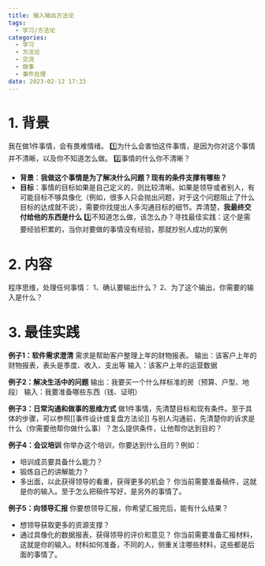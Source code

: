 ```yaml
---
title: 输入输出方法论
tags:
  - 学习/方法论
categories:
  - 学习
  - 方法论
  - 交流
  - 做事
  - 事件处理
date: 2023-02-12 17:33
---
```

# 1. 背景

我在做1件事情，会有畏难情绪。
1️⃣为什么会害怕这件事情，是因为你对这个事情并不清晰，以及你不知道怎么做。
2️⃣事情的什么你不清晰？
- **背景**：**我做这个事情是为了解决什么问题？现有的条件支撑有哪些？**
- **目标**：事情的目标如果是自己定义的，则比较清晰。如果是领导或者别人，有可能目标不够具像化（例如，很多人只会抛出问题，对于这个问题阻止了什么目标的达成就不说），需要你找提出人多沟通目标的细节。弄清楚，**我最终交付给他的东西是什么**
3️⃣不知道怎么做，该怎么办？寻找最佳实践：这个是需要经验积累的，当你对要做的事情没有经验，那就抄别人成功的案例

# 2. 内容

程序思维，处理任何事情：
1、确认要输出什么？
2、为了这个输出，你需要的输入是什么？
# 3. 最佳实践

**例子1：软件需求澄清**
需求是帮助客户整理上年的财物报表。
输出：该客户上年的财物报表，表头是季度、收入、支出等
输入：该客户上年的运营数据

**例子2：解决生活中的问题**
输出：我要买一个什么样标准的房（预算、户型、地段）
输入：我要准备哪些东西（钱、证明）

**例子3：日常沟通和做事的思维方式**
做1件事情，先清楚目标和现有条件。至于具体的步骤，可以参照[[事件设计或复盘方法论]]
与别人沟通前，先清楚你的诉求是什么（你需要他帮你做什么事）？怎么提供条件，让他帮你达到目的？

**例子4：会议培训**
你举办这个培训，你要达到什么目的？例如：
- 培训成员要具备什么能力？
- 锻炼自己的讲解能力？
- 多出面，以此获得领导的看重，获得更多的机会？
你当前需要准备稿件，这就是你的输入。至于怎么把稿件写好，是另外的事情了。

**例子5：向领导汇报**
你要想领导汇报，你希望汇报完后，能有什么结果？
- 想领导获取更多的资源支撑？
- 通过具像化的数据报表，获得领导的评价和意见？
你当前需要准备汇报材料，这就是你的输入。材料如何准备，不同的人，侧重关注哪些材料，这些都是后面的事情了。